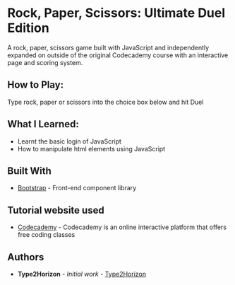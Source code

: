 # Rock, Paper, Scissors: Ultimate Duel Edition

A rock, paper, scissors game built with JavaScript and independently expanded on outside of the original Codecademy course with an interactive page and scoring system.

## How to Play:

Type rock, paper or scissors into the choice box below and hit Duel

## What I Learned:

* Learnt the basic login of JavaScript
* How to manipulate html elements using JavaScript

## Built With

* [Bootstrap](https://getbootstrap.com/) - Front-end component library

## Tutorial website used

* [Codecademy](https://www.codecademy.com/) - Codecademy is an online interactive platform that offers free coding classes

## Authors

* **Type2Horizon** - *Initial work* - [Type2Horizon](https://github.com/Type2Horizon)
